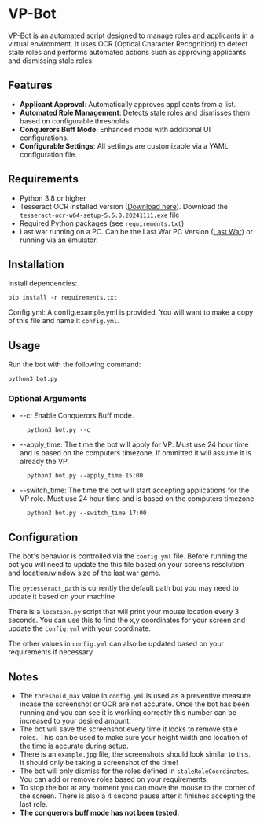 # VP-Bot

VP-Bot is an automated script designed to manage roles and applicants in a virtual environment. It uses OCR (Optical Character Recognition) to detect stale roles and performs automated actions such as approving applicants and dismissing stale roles.

## Features

- **Applicant Approval**: Automatically approves applicants from a list.
- **Automated Role Management**: Detects stale roles and dismisses them based on configurable thresholds.
- **Conquerors Buff Mode**: Enhanced mode with additional UI configurations.
- **Configurable Settings**: All settings are customizable via a YAML configuration file.

## Requirements

- Python 3.8 or higher
- Tesseract OCR installed version ([Download here](https://github.com/UB-Mannheim/tesseract/wiki)). Download the `tesseract-ocr-w64-setup-5.5.0.20241111.exe` file
- Required Python packages (see `requirements.txt`)
- Last war running on a PC. Can be the Last War PC Version ([Last War](https://www.lastwar.com/en/home.html)) or running via an emulator.

## Installation
Install dependencies:

    pip install -r requirements.txt

Config.yml:
    A config.example.yml is provided. You will want to make a copy of this file and name it `config.yml`.

## Usage
Run the bot with the following command:
    
    python3 bot.py

### Optional Arguments
- --c: Enable Conquerors Buff mode.

		python3 bot.py --c

- --apply_time: The time the bot will apply for VP. Must use 24 hour time and is based on the computers timezone. If ommitted it will assume it is already the VP.

        python3 bot.py --apply_time 15:00

- --switch_time: The time the bot will start accepting applications for the VP role. Must use 24 hour time and is based on the computers timezone

        python3 bot.py --switch_time 17:00

## Configuration
The bot's behavior is controlled via the `config.yml` file. Before running the bot you will need to update the this file based on your screens resolution and location/window size of the last war game.

The `pytesseract_path` is currently the default path but you may need to update it based on your machine

There is a `location.py` script that will print your mouse location every 3 seconds. You can use this to find the x,y coordinates for your screen and update the `config.yml` with your coordinate.

The other values in `config.yml` can also be updated based on your requirements if necessary.

## Notes
- The `threshold_max` value in `config.yml` is used as a preventive measure incase the screenshot or OCR are not accurate. Once the bot has been running and you can see it is working correctly this number can be increased to your desired amount.
- The bot will save the screenshot every time it looks to remove stale roles. This can be used to make sure your height width and location of the time is accurate during setup.
- There is an `example.jpg` file, the screenshots should look similar to this. It should only be taking a screenshot of the time!
- The bot will only dismiss for the roles defined in `staleRoleCoordinates`. You can add or remove roles based on your requirements.
- To stop the bot at any moment you can move the mouse to the corner of the screen. There is also a 4 second pause after it finishes accepting the last role.
- **The conquerors buff mode has not been tested.**
